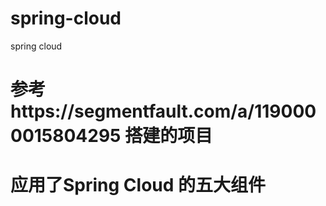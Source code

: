 # spring-cloud
spring cloud
# 参考https://segmentfault.com/a/1190000015804295 搭建的项目
# 应用了Spring Cloud 的五大组件
